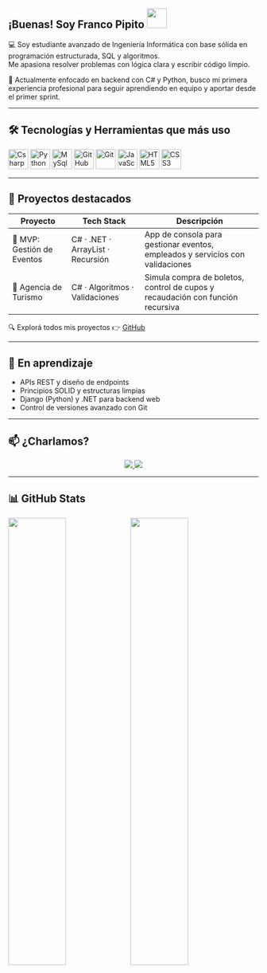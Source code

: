 ## ¡Buenas! Soy Franco Pipito <img src="https://raw.githubusercontent.com/iampavangandhi/iampavangandhi/master/gifs/Hi.gif" width="40" />

💻 Soy estudiante avanzado de Ingeniería Informática con base sólida en programación estructurada, SQL y algoritmos.  
Me apasiona resolver problemas con lógica clara y escribir código limpio.

🚀 Actualmente enfocado en backend con C# y Python, busco mi primera experiencia profesional para seguir aprendiendo en equipo y aportar desde el primer sprint.

---

## 🛠️ Tecnologías y Herramientas que más uso

<div align="left">
  <img src="https://cdn.jsdelivr.net/gh/devicons/devicon/icons/csharp/csharp-original.svg" alt="Csharp" width="40" height="40"/>
  <img src="https://cdn.jsdelivr.net/gh/devicons/devicon/icons/python/python-original.svg" alt="Python" width="40" height="40"/>
  <img src="https://cdn.jsdelivr.net/gh/devicons/devicon/icons/mysql/mysql-original.svg" alt="MySql" width="40" height="40"/>
  <img src="https://cdn.jsdelivr.net/gh/devicons/devicon/icons/github/github-original.svg" alt="GitHub" width="40" height="40"/>
  <img src="https://cdn.jsdelivr.net/gh/devicons/devicon/icons/git/git-original.svg" alt="Git" width="40" height="40"/>
  <img src="https://cdn.jsdelivr.net/gh/devicons/devicon/icons/javascript/javascript-original.svg" alt="JavaScript" width="40" height="40"/>
  <img src="https://cdn.jsdelivr.net/gh/devicons/devicon/icons/html5/html5-original.svg" alt="HTML5" width="40" height="40"/>
  <img src="https://cdn.jsdelivr.net/gh/devicons/devicon/icons/css3/css3-original.svg" alt="CSS3" width="40" height="40"/>
</div>

---

## 📂 Proyectos destacados

| Proyecto                                     | Tech Stack                   | Descripción                                                                 |
|---------------------------------------------|------------------------------|-----------------------------------------------------------------------------|
| 🎯 MVP: Gestión de Eventos        | C# · .NET · ArrayList · Recursión   | App de consola para gestionar eventos, empleados y servicios con validaciones |
| 🧩 Agencia de Turismo               | C# · Algoritmos · Validaciones| Simula compra de boletos, control de cupos y recaudación con función recursiva |

🔍 Explorá todos mis proyectos 👉 [GitHub](https://github.com/franpipito?tab=repositories)

---

## 🚧 En aprendizaje

- APIs REST y diseño de endpoints
- Principios SOLID y estructuras limpias
- Django (Python) y .NET para backend web
- Control de versiones avanzado con Git

---

## 📫 ¿Charlamos?

<div align="center">
  <a href="https://www.linkedin.com/in/francopipito/" target="_blank">
    <img src="https://img.shields.io/badge/-LinkedIn-%230077B5?style=for-the-badge&logo=linkedin&logoColor=white">
  </a> 
  <a href = "mailto:franpipito7@gmail.com">
    <img src="https://img.shields.io/badge/-Gmail-%23333?style=for-the-badge&logo=gmail&logoColor=white">
  </a>
</div>

---

## 📊 GitHub Stats

<div align="left">
  <img src="https://github-readme-stats.vercel.app/api?username=franpipito&show_icons=true&theme=radical&hide_border=true" width="48%" />
  <img src="https://github-readme-stats.vercel.app/api/top-langs/?username=franpipito&layout=compact&theme=radical&hide_border=true" width="48%" />
</div>



